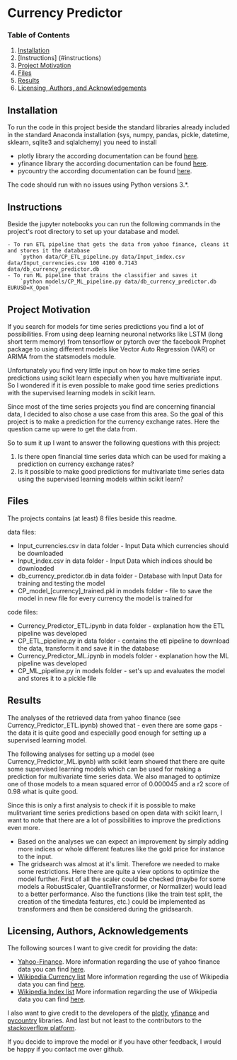# Currency Predictor

### Table of Contents

1. [Installation](#installation)
2. [Instructions] (#instructions)
3. [Project Motivation](#motivation)
4. [Files](#files)
5. [Results](#results)
6. [Licensing, Authors, and Acknowledgements](#licensing)

## Installation <a name="installation"></a>

To run the code in this project beside the standard libraries already included in the standard Anaconda installation (sys, numpy, pandas, pickle, datetime, sklearn, sqlite3 and sqlalchemy) you need to install 

- plotly library the according documentation can be found [here](https://plot.ly/).
- yfinance library the according documentation can be found [here](https://pypi.org/project/yfinance/).
- pycountry the according documentation can be found [here](https://pypi.org/project/pycountry/).

The code should run with no issues using Python versions 3.*.

## Instructions <a name="instructions"></a>

Beside the jupyter notebooks you can run the following commands in the project's root directory to set up your database and model.

    - To run ETL pipeline that gets the data from yahoo finance, cleans it and stores it the database
        `python data/CP_ETL_pipeline.py data/Input_index.csv data/Input_currencies.csv 100 4100 0.7143 data/db_currency_predictor.db
    - To run ML pipeline that trains the classifier and saves it
        `python models/CP_ML_pipeline.py data/db_currency_predictor.db EURUSD=X_Open`

## Project Motivation <a name="motivation"></a>

If you search for models for time series predictions you find a lot of possibilities. From using deep learning neuronal networks like LSTM (long short term memory) from tensorflow or pytorch over the facebook Prophet package to using different models like  Vector Auto Regression (VAR) or ARIMA from the statsmodels module.

Unfortunately you find very little input on how to make time series predictions using scikit learn especially when you have multivariate input. So I wondered if it is even possible to make good time series predictions with the supervised learning models in scikit learn. 

Since most of the time series projects you find are concerning financial data, I decided to also chose a use case from this area. So the goal of this project is to make a prediction for the currency exchange rates. Here the question came up were to get the data from. 

So to sum it up I want to answer the following questions with this project:

1. Is there open financial time series data which can be used for making a prediction on currency exchange rates?
2. Is it possible to make good predictions for multivariate time series data using the supervised learning models within scikit learn?

## Files <a name="files"></a>

The projects contains (at least) 8 files beside this readme.

data files:

- Input_currencies.csv in data folder - Input Data which currencies should be downloaded
- Input_index.csv in data folder - Input Data which indices should be downloaded
- db_currency_predictor.db in data folder - Database with Input Data for training and testing the model
- CP_model_[currency]_trained.pkl in models folder - file to save the model in new file for every currency the model is trained for

code files:

- Currency_Predictor_ETL.ipynb in data folder - explanation how the ETL pipeline was developed
- CP_ETL_pipeline.py in data folder - contains the etl pipeline to download the data, transform it and save it in the database
- Currency_Predictor_ML.ipynb in models folder - explanation how the ML pipeline was developed
- CP_ML_pipeline.py in models folder - set's up and evaluates the model and stores it to a pickle file 

## Results<a name="results"></a>

The analyses of the retrieved data from yahoo finance (see Currency_Predictor_ETL.ipynb) showed that - even there are some gaps - the data it is quite good and especially good enough for setting up a supervised learning model.

The following analyses for setting up a model (see Currency_Predictor_ML.ipynb) with scikit learn showed that there are quite some supervised learning models which can be used for making a prediction for multivariate time series data. We also managed to optimize one of those models to a mean squared error of 0.000045 and a r2 score of 0.98 what is quite good.

Since this is only a first analysis to check if it is possible to make mulitvariant time series predictions based on open data with scikit learn, I want to note that there are a lot of possibilities to improve the predictions even more.

- Based on the analyses we can expect an improvement by simply adding more indices or whole different features like the gold price for instance to the input. 
- The gridsearch was almost at it's limit. Therefore we needed to make some restrictions. Here there are quite a view options to optimize the model further. First of all the scaler could be checked (maybe for some models a RobustScaler, QuantileTransformer, or Normalizer) would lead to a better performance. Also the functions (like the train test split, the creation of the timedata features, etc.) could be implemented as transformers and then be considered during the gridsearch.

## Licensing, Authors, Acknowledgements<a name="licensing"></a>

The following sources I want to give credit for providing the data:

- [Yahoo-Finance](https://de.finance.yahoo.com/). More information regarding the use of yahoo finance data you can find [here](https://de.hilfe.yahoo.com/kb/finance-for-web/SLN2310.html?impressions=true).
- [Wikipedia Currency list](https://en.wikipedia.org/wiki/List_of_circulating_currencies) More information regarding the use of Wikipedia data you can find [here](https://en.wikipedia.org/wiki/Wikipedia:About).
- [Wikipedia Index list](https://en.wikipedia.org/wiki/List_of_stock_market_indices) More information regarding the use of Wikipedia data you can find [here](https://en.wikipedia.org/wiki/Wikipedia:About).

I also want to give credit to the developers of the [plotly](https://plot.ly/), [yfinance](https://pypi.org/project/yfinance/) and [pycountry](https://pypi.org/project/pycountry/) libraries. And last but not least to the contributors to the [stackoverflow platform](https://stackoverflow.com/). 

If you decide to improve the model or if you have other feedback, I would be happy if you contact me over github. 
